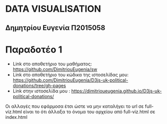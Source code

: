# DATA VISUALISATION 
## Δημητρίου Ευγενία Π2015058

# Παραδοτέο 1

* Link στο αποθετήριο του μαθήματος: https://github.com/DimitriouEugenia/sw
* Link στο αποθετήριο του κώδικα της ιστοσελίδας μου: https://github.com/DimitriouEugenia/D3js-uk-political-donations/tree/gh-pages
* Link στην ιστοσελίδα μου : https://dimitrioueugenia.github.io/D3js-uk-political-donations/

 Οι αλλαγές που εφάρμοσα έτσι ώστε να μην καταλήγει το url σε full-viz.html είναι το ότι άλλαξα το όνομα του αρχείου από full-viz.html σε index.html
